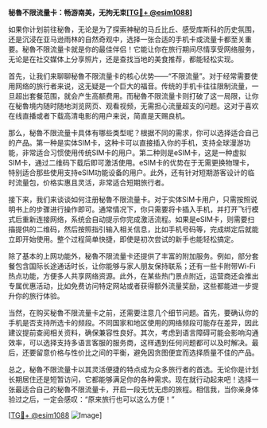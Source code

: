 **秘魯不限流量卡：畅游南美，无拘无束[[TG💪+ @esim1088](https://t.me/s/esim1088)]**

如果你计划前往秘魯，无论是为了探索神秘的马丘比丘、感受库斯科的历史氛围，还是沉浸在亚马逊雨林的自然奇观中，选择一张合适的手机卡或流量卡都至关重要。秘魯不限流量卡就是你的最佳伴侣！它能让你在旅行期间尽情享受网络服务，无论是在社交媒体上分享照片，还是查找当地的美食推荐，都能轻松实现。

首先，让我们来聊聊秘魯不限流量卡的核心优势——“不限流量”。对于经常需要使用网络的旅行者来说，这无疑是一个巨大的福音。传统的手机卡往往限制流量，一旦超出套餐范围，就会产生高额费用。而秘魯不限流量卡则打破了这一局限，让你在秘魯境内随时随地浏览网页、观看视频，无需担心流量超支的问题。这对于喜欢在线直播或者下载高清电影的用户来说，简直是天赐良机。

那么，秘魯不限流量卡具体有哪些类型呢？根据不同的需求，你可以选择适合自己的产品。第一种是实体SIM卡，这种卡可以直接插入你的手机，支持全球漫游功能，非常适合习惯使用传统SIM卡的用户。第二种则是eSIM卡，这是一种虚拟SIM卡，通过二维码下载后即可激活使用。eSIM卡的优势在于无需更换物理卡，特别适合那些使用支持eSIM功能设备的用户。此外，还有针对短期游客设计的临时流量包，价格实惠且灵活，非常适合短期旅行者。

接下来，我们来谈谈如何注册秘魯不限流量卡。对于实体SIM卡用户，只需按照说明书上的步骤进行操作即可。通常情况下，你只需要将卡插入手机，并打开飞行模式后重新连接网络，系统会自动提示你完成激活流程。如果是eSIM卡，则需要扫描提供的二维码，然后按照指引输入相关信息，比如手机号码等，完成绑定后就能立即开始使用。整个过程简单快捷，即使是初次尝试的新手也能轻松搞定。

除了基本的上网功能外，秘魯不限流量卡还提供了丰富的附加服务。例如，部分套餐包含国际长途通话时长，让你能够与家人朋友保持联系；还有一些卡附带Wi-Fi热点功能，方便多人共享网络资源。此外，在某些热门景点附近，运营商还会推出专属优惠活动，比如免费访问特定网站或者获得额外流量奖励，这些都能进一步提升你的旅行体验。

当然，在购买秘魯不限流量卡之前，还需要注意几个细节问题。首先，要确认你的手机是否支持所选卡的频段。不同国家和地区使用的网络频段可能存在差异，因此建议提前查阅相关资料，确保兼容性良好。其次，考虑到语言障碍可能会影响沟通效率，可以选择支持多语言客服的服务商，这样遇到任何问题都可以及时解决。最后，还要留意价格与性价比之间的平衡，避免因贪图便宜而选择质量不佳的产品。

总之，秘魯不限流量卡以其灵活便捷的特点成为众多旅行者的首选。无论你是计划长期居住还是短暂访问，它都能够满足你的各种需求。现在就行动起来吧！选择一张最适合自己的秘魯不限流量卡，开启一段无忧无虑的旅程。相信我，当你亲身体验过之后，一定会感叹：“原来旅行也可以这么方便！”

[[TG💪+ @esim1088](https://t.me/s/esim1088) ![Image](https://i.postimg.cc/4NQfJmqS/Snipaste-2025-05-13-00-14-12.png)]